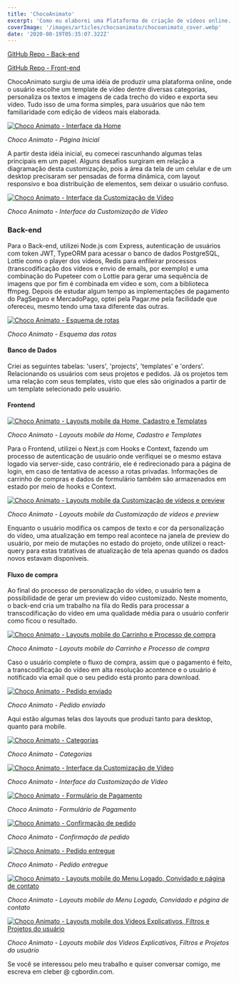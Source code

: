 ```yaml
---
title: 'ChocoAnimato'
excerpt: 'Como eu elaborei uma Plataforma de criação de vídeos online.'
coverImage: '/images/articles/chocoanimato/chocoanimato_cover.webp'
date: '2020-08-19T05:35:07.322Z'
---
```


[GitHub Repo - Back-end](https://github.com/cgbinho/chocoanimato-backend-public)

[GitHub Repo - Front-end](https://github.com/cgbinho/chocoanimato-frontend-public)

ChocoAnimato surgiu de uma idéia de produzir uma plataforma online, onde o usuário escolhe um template de vídeo dentre diversas categorias, personaliza os textos e imagens de cada trecho do vídeo e exporta seu vídeo. Tudo isso de uma forma simples, para usuários que não tem familiaridade com edição de vídeos mais elaborada.

<a href="https://www.cgbordin.com/images/articles/chocoanimato/chocoanimato_home.webp" target="_blank">
<img src="/images/articles/chocoanimato/chocoanimato_home.webp" alt="Choco Animato - Interface da Home" />
</a>

*Choco Animato - Página Inicial*

A partir desta idéia inicial, eu comecei rascunhando algumas telas principais em um papel. Alguns desafios surgiram em relação a diagramação desta customização, pois a área da tela de um celular e de um desktop precisaram ser pensadas de forma dinâmica, com layout responsivo e boa distribuição de elementos, sem deixar o usuário confuso.

<a href="https://www.cgbordin.com/images/articles/chocoanimato/chocoanimato_video_custom.webp" target="_blank">
<img src="/images/articles/chocoanimato/chocoanimato_video_custom.webp" alt="Choco Animato - Interface da Customização de Vídeo" />
</a>

*Choco Animato - Interface da Customização de Vídeo*

### Back-end

Para o Back-end, utilizei Node.js com Express, autenticação de usuários com token JWT, TypeORM para acessar o banco de dados PostgreSQL, Lottie como o player dos vídeos, Redis para enfileirar processos (transcodificação dos vídeos e envio de emails, por exemplo) e uma combinação do Pupeteer com o Lottie para gerar uma sequência de imagens  que por fim é combinada em vídeo e som, com a biblioteca ffmpeg. Depois de estudar algum tempo as implementações de pagamento do PagSeguro e MercadoPago, optei pela Pagar.me pela facilidade que ofereceu, mesmo tendo uma taxa diferente das outras.

 

<a href="https://www.cgbordin.com/images/articles/chocoanimato/chocoanimato_schematic01.webp" target="_blank">
<img src="/images/articles/chocoanimato/chocoanimato_schematic01.webp" alt="Choco Animato - Esquema de rotas" />
</a>

*Choco Animato - Esquema das rotas*

#### Banco de Dados

Criei as seguintes tabelas: 'users', 'projects', 'templates' e 'orders'. Relacionando os usuários com seus projetos e pedidos. Já os projetos tem uma relação com seus templates, visto que eles são originados a partir de um template selecionado pelo usuário.

#### Frontend

<a href="https://www.cgbordin.com/images/articles/chocoanimato/chocoanimato_mobile_01.webp" target="_blank">
<img src="/images/articles/chocoanimato/chocoanimato_mobile_01.webp" alt="Choco Animato - Layouts mobile da Home, Cadastro e Templates" />
</a>

*Choco Animato - Layouts mobile da Home, Cadastro e Templates*

Para o Frontend, utilizei o Next.js com Hooks e Context, fazendo um processo de autenticação de usuário onde verifiquei se o mesmo estava logado via server-side, caso contrário, ele é redirecionado para a página de login, em caso de tentativa de acesso a rotas privadas. Informações de carrinho de compras e dados de formulário também são armazenados em estado por meio de hooks e Context.

<a href="https://www.cgbordin.com/images/articles/chocoanimato/chocoanimato_mobile_04.webp" target="_blank">
<img src="/images/articles/chocoanimato/chocoanimato_mobile_04.webp" alt="Choco Animato - Layouts mobile da Customização de vídeos e preview" />
</a>

*Choco Animato - Layouts mobile da Customização de vídeos e preview*

Enquanto o usuário modifica os campos de texto e cor da personalização do vídeo, uma atualização em tempo real acontece na janela de preview do usuário, por meio de mutações no estado do projeto, onde utilizei o react-query para estas tratativas de atualização de tela apenas quando os dados novos estavam disponíveis.

#### Fluxo de compra

Ao final do processo de personalização do vídeo, o usuário tem a possibilidade de gerar um preview do vídeo customizado. Neste momento, o back-end cria um trabalho na fila do Redis para processar a transcodificação do vídeo em uma qualidade média para o usuário conferir como ficou o resultado.

<a href="https://www.cgbordin.com/images/articles/chocoanimato/chocoanimato_mobile_05.webp" target="_blank">
<img src="/images/articles/chocoanimato/chocoanimato_mobile_05.webp" alt="Choco Animato - Layouts mobile do Carrinho e Processo de compra" />
</a>

*Choco Animato - Layouts mobile do Carrinho e Processo de compra*

Caso o usuário complete o fluxo de compra, assim que o pagamento é feito, a transcodificação do vídeo em alta resolução acontence e o usuário é notificado via email que o seu pedido está pronto para download.

<a href="https://www.cgbordin.com/images/articles/chocoanimato/chocoanimato_order_success.webp" target="_blank">
<img src="/images/articles/chocoanimato/chocoanimato_order_success.webp" alt="Choco Animato - Pedido enviado" />
</a>

*Choco Animato - Pedido enviado*

Aqui estão algumas telas dos layouts que produzi tanto para desktop, quanto para mobile.

<a href="https://www.cgbordin.com/images/articles/chocoanimato/chocoanimato_categories.webp" target="_blank">
<img src="/images/articles/chocoanimato/chocoanimato_order_success.webp" alt="Choco Animato - Categorias" />
</a>

*Choco Animato - Categorias*

<a href="https://www.cgbordin.com/images/articles/chocoanimato/chocoanimato_video_custom.webp" target="_blank">
<img src="/images/articles/chocoanimato/chocoanimato_video_custom.webp" alt="Choco Animato - Interface da Customização de Vídeo" />
</a>

*Choco Animato - Interface da Customização de Vídeo*

<a href="https://www.cgbordin.com/images/articles/chocoanimato/chocoanimato_order_address.webp" target="_blank">
<img src="/images/articles/chocoanimato/chocoanimato_order_address.webp" alt="Choco Animato - Formulário de Pagamento" />
</a>

*Choco Animato - Formulário de Pagamento*

<a href="https://www.cgbordin.com/images/articles/chocoanimato/chocoanimato_order_confirm.webp" target="_blank">
<img src="/images/articles/chocoanimato/chocoanimato_order_confirm.webp" alt="Choco Animato - Confirmação de pedido" />
</a>

*Choco Animato - Confirmação de pedido*

<a href="https://www.cgbordin.com/images/articles/chocoanimato/chocoanimato_order_delivered.webp" target="_blank">
<img src="/images/articles/chocoanimato/chocoanimato_order_delivered.webp" alt="Choco Animato - Pedido entregue" />
</a>

*Choco Animato - Pedido entregue*

<a href="https://www.cgbordin.com/images/articles/chocoanimato/chocoanimato_mobile_02.webp" target="_blank">
<img src="/images/articles/chocoanimato/chocoanimato_mobile_02.webp" alt="Choco Animato - Layouts mobile do Menu Logado, Convidado e página de contato" />
</a>

*Choco Animato - Layouts mobile do Menu Logado, Convidado e página de contato*

<a href="https://www.cgbordin.com/images/articles/chocoanimato/chocoanimato_mobile_03.webp" target="_blank">
<img src="/images/articles/chocoanimato/chocoanimato_mobile_03.webp" alt="Choco Animato - Layouts mobile dos Videos Explicativos, Filtros e Projetos do usuário" />
</a>

*Choco Animato - Layouts mobile dos Videos Explicativos, Filtros e Projetos do usuário*

Se você se interessou pelo meu trabalho e quiser conversar comigo, me escreva em cleber @ cgbordin.com.